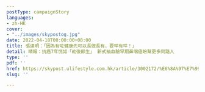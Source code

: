 ```yaml
---
postType: campaignStory
languages:
- zh-HK
cover:
- "../images/skypostog.jpg"
date: 2022-04-18T00:00:00+08:00
title: 張達明：「因為有咗健康先可以長做長有，要咩有咩！」
detail: 晴報：抗癌7年恍如「劫後餘生」 新式抽血驗早期鼻咽癌盼幫更多同路人
type: ''
pdf: ''
href: https://skypost.ulifestyle.com.hk/article/3002172/%E6%8A%97%E7%99%8C7%E5%B9%B4%E6%81%8D%E5%A6%82%E3%80%8C%E5%8A%AB%E5%BE%8C%E9%A4%98%E7%94%9F%E3%80%8D%20%20%E6%96%B0%E5%BC%8F%E6%8A%BD%E8%A1%80%E9%A9%97%E6%97%A9%E6%9C%9F%E9%BC%BB%E5%92%BD%E7%99%8C%E7%9B%BC%E5%B9%AB%E6%9B%B4%E5%A4%9A%E5%90%8C%E8%B7%AF%E4%BA%BA
slug: ''

---
```

